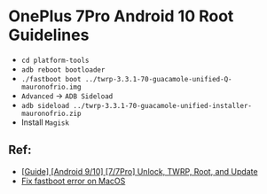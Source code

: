 # OnePlus 7Pro Android 10 Root Guidelines

* `cd platform-tools`
* `adb reboot bootloader`
* `./fastboot boot ../twrp-3.3.1-70-guacamole-unified-Q-mauronofrio.img`
* `Advanced` -> `ADB Sideload`
* `adb sideload ../twrp-3.3.1-70-guacamole-unified-installer-mauronofrio.zip`
* Install `Magisk`

## Ref:

* [[Guide] [Android 9/10] [7/7Pro] Unlock, TWRP, Root, and Update](https://forum.xda-developers.com/oneplus-7-pro/how-to/guide-bootloader-unlock-twrp-install-t3940368)
* [Fix fastboot error on MacOS](https://juzhax.com/2019/05/error-couldnt-create-a-device-interface-iterator-e00002bd/)

